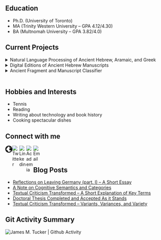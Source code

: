 ## Education

* Ph.D. (University of Toronto)
* MA (Trinity Western University – GPA 4.12/4.30)
* BA (Multnomah University – GPA 3.82/4.0)

## Current Projects

<details>
<summary>Natural Language Processing of Ancient Hebrew, Aramaic, and Greek</summary>
<br>
  Technologies and Languages used:
  <ul>Linguistics: Construction Grammar</ul>
  <ul>Fastai & Pytorch</ul>
  <ul>Python</ul>
  <ul>PostgreSQL</ul>
  <ul>Perl</ul>
</details>
<details>
<summary>Digital Editions of Ancient Hebrew Manuscripts</summary>
<br>
  Technologies and Langauges used:
  <ul>Django/Python (Pandas, Scikit, OpenCV, Matplotlib)</ul>
  <ul>Jupyter Notebook & Viola</ul>
  <ul>R</ul>
  <ul>MariaDB</ul>
  <ul>JavaScript</ul>
</details>
<details>
<summary>Ancient Fragment and Manuscript Classifier</summary>
<br>
  Technologies and Languages used:
  <ul>Fastai/Pytorch</ul>
  <ul>Python (Pandas, Matplotlib, OpenCV)</ul>
  <ul>MariaDB</ul>
  <ul>Juptyer Lab/Notebook</ul>
</details>
<br>

## Hobbies and Interests

* Tennis
* Reading
* Writing about technology and book history
* Cooking spectacular dishes

## Connect with me

[<img align="left" alt="Website" width="22px" src="https://raw.githubusercontent.com/iconic/open-iconic/master/svg/globe.svg" />][website]
[<img align="left" alt="Twitter" width="22px" src="https://cdn.jsdelivr.net/npm/simple-icons@v3/icons/twitter.svg" />][twitter]
[<img align="left" alt="Linkedin" width="22px" src="https://cdn.jsdelivr.net/npm/simple-icons@v3/icons/linkedin.svg" />][linkedin]
[<img align="left" alt="Academia" width="22px" src="https://cdn.jsdelivr.net/npm/simple-icons@v3/icons/academia.svg" />][academia]
[<img align="left" alt="Email" width="22px" src="https://cdn.jsdelivr.net/npm/simple-icons@v3/icons/microsoftoutlook.svg" />][email]

<br />
<br />

## Blog Posts

<!-- BLOG-POST-LIST:START -->
- [Reflections on Leaving Germany (part. I) – A Short Essay](https://jamesmtucker.com/?p=1118&utm_source=rss&utm_medium=rss&utm_campaign=reflections-on-leaving-germany-part-i-a-short-essay)
- [A Note on Cognitive Semantics and Categories](https://jamesmtucker.com/?p=1104&utm_source=rss&utm_medium=rss&utm_campaign=a-note-on-cognitive-semantics)
- [Textual Criticism Transformed – A Short Explanation of Key Terms](https://jamesmtucker.com/?p=1085&utm_source=rss&utm_medium=rss&utm_campaign=textual-criticism-transformed-a-short-explanation-of-key-terms)
- [Doctoral Thesis Completed and Accepted As it Stands](https://jamesmtucker.com/?p=1031&utm_source=rss&utm_medium=rss&utm_campaign=doctoral-thesis-completed-and-accepted-as-it-stands)
- [Textual Criticism Transformed – Variants, Variances, and Variety](https://jamesmtucker.com/?p=969&utm_source=rss&utm_medium=rss&utm_campaign=textual-criticism-transformed-variants-variances-and-variety)
<!-- BLOG-POST-LIST:END -->

## Git Activity Summary

<img align="left" alt="James M. Tucker | Github Activity" src="https://github-readme-stats.vercel.app/api?username=JamesMTucker&show_icons=true&hide_border=true&count_private=true" />

[website]: https://jamesmtucker.com
[twitter]: https://twitter.com/James_M_Tucker
[linkedin]: https://www.linkedin.com/in/james-m-tucker-7082251b0/
[academia]: https://utoronto.academia.edu/JamesTucker
[NMC]: https://nmc.utoronto.ca/
[CJS]: http://www.cjs.utoronto.ca/
[email]: mailto:j.tucker@mail.utoronto.ca